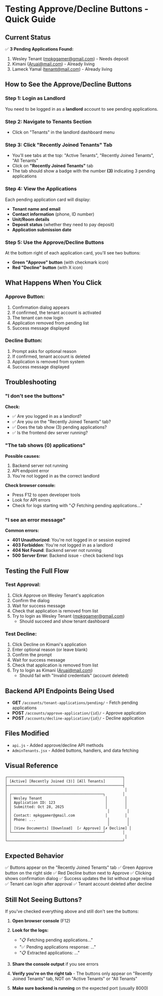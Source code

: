 # Testing Approve/Decline Buttons - Quick Guide

## Current Status

✅ **3 Pending Applications Found:**
1. Wesley Tenant (mpkggamer@gmail.com) - Needs deposit
2. Kimani (Aruai@mail.com) - Already living
3. Lameck Yamal (tenant@mail.com) - Already living

## How to See the Approve/Decline Buttons

### Step 1: Login as Landlord
You need to be logged in as a **landlord** account to see pending applications.

### Step 2: Navigate to Tenants Section
- Click on "Tenants" in the landlord dashboard menu

### Step 3: Click "Recently Joined Tenants" Tab
- You'll see tabs at the top: "Active Tenants", "Recently Joined Tenants", "All Tenants"
- Click on **"Recently Joined Tenants"** tab
- The tab should show a badge with the number **(3)** indicating 3 pending applications

### Step 4: View the Applications
Each pending application card will display:
- **Tenant name and email**
- **Contact information** (phone, ID number)
- **Unit/Room details**
- **Deposit status** (whether they need to pay deposit)
- **Application submission date**

### Step 5: Use the Approve/Decline Buttons
At the bottom right of each application card, you'll see two buttons:
- **Green "Approve" button** (with checkmark icon)
- **Red "Decline" button** (with X icon)

## What Happens When You Click

### Approve Button:
1. Confirmation dialog appears
2. If confirmed, the tenant account is activated
3. The tenant can now login
4. Application removed from pending list
5. Success message displayed

### Decline Button:
1. Prompt asks for optional reason
2. If confirmed, tenant account is deleted
3. Application is removed from system
4. Success message displayed

## Troubleshooting

### "I don't see the buttons"
**Check:**
- ✅ Are you logged in as a landlord?
- ✅ Are you on the "Recently Joined Tenants" tab?
- ✅ Does the tab show (3) pending applications?
- ✅ Is the frontend dev server running?

### "The tab shows (0) applications"
**Possible causes:**
1. Backend server not running
2. API endpoint error
3. You're not logged in as the correct landlord

**Check browser console:**
- Press F12 to open developer tools
- Look for API errors
- Check for logs starting with "📋 Fetching pending applications..."

### "I see an error message"
**Common errors:**
- **401 Unauthorized**: You're not logged in or session expired
- **403 Forbidden**: You're not logged in as a landlord
- **404 Not Found**: Backend server not running
- **500 Server Error**: Backend issue - check backend logs

## Testing the Full Flow

### Test Approval:
1. Click Approve on Wesley Tenant's application
2. Confirm the dialog
3. Wait for success message
4. Check that application is removed from list
5. Try to login as Wesley Tenant (mpkggamer@gmail.com)
   - Should succeed and show tenant dashboard

### Test Decline:
1. Click Decline on Kimani's application
2. Enter optional reason (or leave blank)
3. Confirm the prompt
4. Wait for success message
5. Check that application is removed from list
6. Try to login as Kimani (Aruai@mail.com)
   - Should fail with "Invalid credentials" (account deleted)

## Backend API Endpoints Being Used

- **GET** `/accounts/tenant-applications/pending/` - Fetch pending applications
- **POST** `/accounts/approve-application/{id}/` - Approve application
- **POST** `/accounts/decline-application/{id}/` - Decline application

## Files Modified

- `api.js` - Added approve/decline API methods
- `AdminTenants.jsx` - Added buttons, handlers, and data fetching

## Visual Reference

```
┌─────────────────────────────────────────────────────┐
│ [Active] [Recently Joined (3)] [All Tenants]        │
├─────────────────────────────────────────────────────┤
│                                                      │
│ ┌──────────────────────────────────────────┐        │
│ │ Wesley Tenant                             │        │
│ │ Application ID: 123                       │        │
│ │ Submitted: Oct 28, 2025                   │        │
│ │                                            │        │
│ │ Contact: mpkggamer@gmail.com              │        │
│ │ Phone: ...                                 │        │
│ │                                            │        │
│ │ [View Documents] [Download]  [✓ Approve] [✗ Decline] │
│ └──────────────────────────────────────────┘        │
│                                                      │
└─────────────────────────────────────────────────────┘
```

## Expected Behavior

✅ Buttons appear on the "Recently Joined Tenants" tab
✅ Green Approve button on the right side
✅ Red Decline button next to Approve
✅ Clicking shows confirmation dialog
✅ Success updates the list without page reload
✅ Tenant can login after approval
✅ Tenant account deleted after decline

## Still Not Seeing Buttons?

If you've checked everything above and still don't see the buttons:

1. **Open browser console** (F12)
2. **Look for the logs:**
   - "📋 Fetching pending applications..."
   - "✅ Pending applications response: ..."
   - "📋 Extracted applications: ..."

3. **Share the console output** if you see errors

4. **Verify you're on the right tab** - The buttons only appear on "Recently Joined Tenants" tab, NOT on "Active Tenants" or "All Tenants"

5. **Make sure backend is running** on the expected port (usually 8000)
